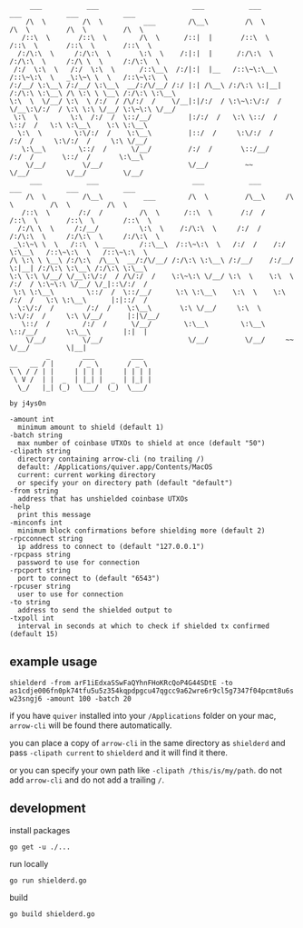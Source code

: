 ```
     ___           ___                       ___           ___           ___           ___           ___
    /\  \         /\  \          ___        /\__\         /\  \         /\  \         /\  \         /\  \
   /::\  \       /::\  \        /\  \      /::|  |       /::\  \       /::\  \       /::\  \       /::\  \
  /:/\:\  \     /:/\:\  \       \:\  \    /:|:|  |      /:/\:\  \     /:/\:\  \     /:/\ \  \     /:/\:\  \
 /:/  \:\  \   /:/  \:\  \      /::\__\  /:/|:|  |__   /::\~\:\__\   /::\~\:\  \   _\:\~\ \  \   /::\~\:\  \
/:/__/ \:\__\ /:/__/ \:\__\  __/:/\/__/ /:/ |:| /\__\ /:/\:\ \:|__| /:/\:\ \:\__\ /\ \:\ \ \__\ /:/\:\ \:\__\
\:\  \  \/__/ \:\  \ /:/  / /\/:/  /    \/__|:|/:/  / \:\~\:\/:/  / \/__\:\/:/  / \:\ \:\ \/__/ \:\~\:\ \/__/
 \:\  \        \:\  /:/  /  \::/__/         |:/:/  /   \:\ \::/  /       \::/  /   \:\ \:\__\    \:\ \:\__\
  \:\  \        \:\/:/  /    \:\__\         |::/  /     \:\/:/  /        /:/  /     \:\/:/  /     \:\ \/__/
   \:\__\        \::/  /      \/__/         /:/  /       \::/__/        /:/  /       \::/  /       \:\__\
    \/__/         \/__/                     \/__/         ~~            \/__/         \/__/         \/__/
     ___           ___                       ___           ___       ___           ___           ___
    /\  \         /\__\          ___        /\  \         /\__\     /\  \         /\  \         /\  \
   /::\  \       /:/  /         /\  \      /::\  \       /:/  /    /::\  \       /::\  \       /::\  \
  /:/\ \  \     /:/__/          \:\  \    /:/\:\  \     /:/  /    /:/\:\  \     /:/\:\  \     /:/\:\  \
 _\:\~\ \  \   /::\  \ ___      /::\__\  /::\~\:\  \   /:/  /    /:/  \:\__\   /::\~\:\  \   /::\~\:\  \
/\ \:\ \ \__\ /:/\:\  /\__\  __/:/\/__/ /:/\:\ \:\__\ /:/__/    /:/__/ \:|__| /:/\:\ \:\__\ /:/\:\ \:\__\
\:\ \:\ \/__/ \/__\:\/:/  / /\/:/  /    \:\~\:\ \/__/ \:\  \    \:\  \ /:/  / \:\~\:\ \/__/ \/_|::\/:/  /
 \:\ \:\__\        \::/  /  \::/__/      \:\ \:\__\    \:\  \    \:\  /:/  /   \:\ \:\__\      |:|::/  /
  \:\/:/  /        /:/  /    \:\__\       \:\ \/__/     \:\  \    \:\/:/  /     \:\ \/__/      |:|\/__/
   \::/  /        /:/  /      \/__/        \:\__\        \:\__\    \::/__/       \:\__\        |:|  |
    \/__/         \/__/                     \/__/         \/__/     ~~            \/__/         \|__|
         _        ___         ___
__   __ / |      / _ \       / _ \
\ \ / / | |     | | | |     | | | |
 \ V /  | |  _  | |_| |  _  | |_| |
  \_/   |_| (_)  \___/  (_)  \___/

by j4ys0n

-amount int
  minimum amount to shield (default 1)
-batch string
  max number of coinbase UTXOs to shield at once (default "50")
-clipath string
  directory containing arrow-cli (no trailing /)
  default: /Applications/quiver.app/Contents/MacOS
  current: current working directory
  or specify your on directory path (default "default")
-from string
  address that has unshielded coinbase UTXOs
-help
  print this message
-minconfs int
  minimum block confirmations before shielding more (default 2)
-rpcconnect string
  ip address to connect to (default "127.0.0.1")
-rpcpass string
  password to use for connection
-rpcport string
  port to connect to (default "6543")
-rpcuser string
  user to use for connection
-to string
  address to send the shielded output to
-txpoll int
  interval in seconds at which to check if shielded tx confirmed (default 15)
```

## example usage

`shielderd -from arF1iEdxaSSwFaQYhnFHoKRcQoP4G44SDtE -to as1cdje006fn0pk74tfu5u5z354kqpdpgcu47qgcc9a62wre6r9cl5g7347f04pcmt8u6sw23sngj6 -amount 100 -batch 20`

if you have `quiver` installed into your `/Applications` folder on your mac, `arrow-cli` will be found there automatically.

you can place a copy of `arrow-cli` in the same directory as `shielderd` and pass `-clipath current` to `shielderd` and it will find it there.

or you can specify your own path like `-clipath /this/is/my/path`. do not add `arrow-cli` and do not add a trailing `/`.

## development

install packages

`go get -u ./...`

run locally

`go run shielderd.go`

build

`go build shielderd.go`
